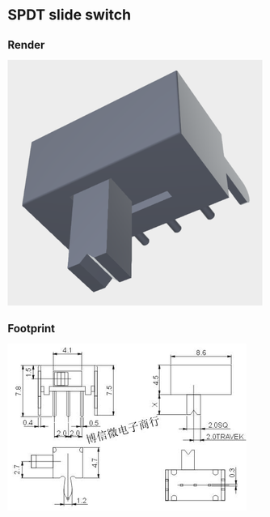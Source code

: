 # SPDT slide switch

## Render

![render](./render.png)

## Footprint

![footprint](./footprint.jpg)